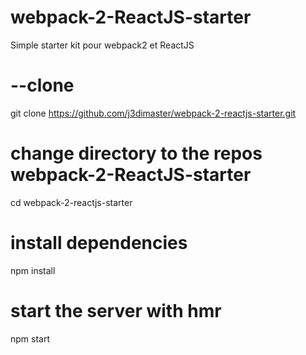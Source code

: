 # webpack-2-ReactJS-starter
Simple starter kit pour webpack2 et ReactJS

# --clone
git clone  https://github.com/j3dimaster/webpack-2-reactjs-starter.git

# change directory to the repos webpack-2-ReactJS-starter
cd webpack-2-reactjs-starter

# install dependencies
npm install

# start the server with hmr
npm start

